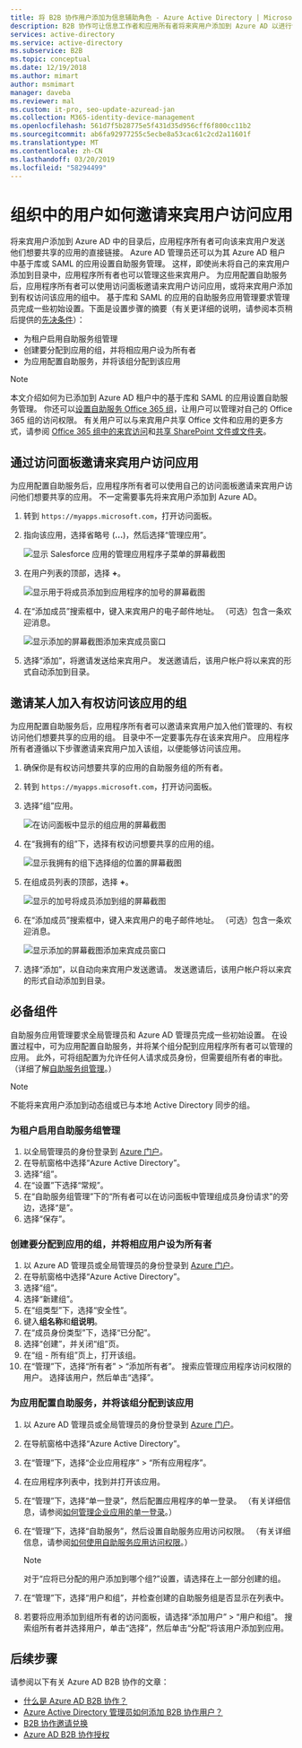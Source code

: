 ```yaml
---
title: 将 B2B 协作用户添加为信息辅助角色 - Azure Active Directory | Microsoft Docs
description: B2B 协作可让信息工作者和应用所有者将来宾用户添加到 Azure AD 以进行访问 | Microsoft Docs
services: active-directory
ms.service: active-directory
ms.subservice: B2B
ms.topic: conceptual
ms.date: 12/19/2018
ms.author: mimart
author: msmimart
manager: daveba
ms.reviewer: mal
ms.custom: it-pro, seo-update-azuread-jan
ms.collection: M365-identity-device-management
ms.openlocfilehash: 561d7f5b28775e5f431d35d956cff6f800cc11b2
ms.sourcegitcommit: ab6fa92977255c5ecbe8a53cac61c2cd2a11601f
ms.translationtype: MT
ms.contentlocale: zh-CN
ms.lasthandoff: 03/20/2019
ms.locfileid: "58294499"
---
```

# <a name="how-users-in-your-organization-can-invite-guest-users-to-an-app"></a>组织中的用户如何邀请来宾用户访问应用

将来宾用户添加到 Azure AD 中的目录后，应用程序所有者可向该来宾用户发送他们想要共享的应用的直接链接。 Azure AD 管理员还可以为其 Azure AD 租户中基于库或 SAML 的应用设置自助服务管理。 这样，即使尚未将自己的来宾用户添加到目录中，应用程序所有者也可以管理这些来宾用户。 为应用配置自助服务后，应用程序所有者可以使用访问面板邀请来宾用户访问应用，或将来宾用户添加到有权访问该应用的组中。 基于库和 SAML 的应用的自助服务应用管理要求管理员完成一些初始设置。下面是设置步骤的摘要（有关更详细的说明，请参阅本页稍后提供的[先决条件](#prerequisites)）：

 - 为租户启用自助服务组管理
 - 创建要分配到应用的组，并将相应用户设为所有者
 - 为应用配置自助服务，并将该组分配到该应用

> [!NOTE]
> 本文介绍如何为已添加到 Azure AD 租户中的基于库和 SAML 的应用设置自助服务管理。 你还可以[设置自助服务 Office 365 组](https://docs.microsoft.com/azure/active-directory/users-groups-roles/groups-self-service-management)，让用户可以管理对自己的 Office 365 组的访问权限。 有关用户可以与来宾用户共享 Office 文件和应用的更多方式，请参阅 [Office 365 组中的来宾访问](https://support.office.com/article/guest-access-in-office-365-groups-bfc7a840-868f-4fd6-a390-f347bf51aff6)和[共享 SharePoint 文件或文件夹](https://support.office.com/article/share-sharepoint-files-or-folders-1fe37332-0f9a-4719-970e-d2578da4941c)。

## <a name="invite-a-guest-user-to-an-app-from-the-access-panel"></a>通过访问面板邀请来宾用户访问应用

为应用配置自助服务后，应用程序所有者可以使用自己的访问面板邀请来宾用户访问他们想要共享的应用。 不一定需要事先将来宾用户添加到 Azure AD。 

1. 转到 `https://myapps.microsoft.com`，打开访问面板。
2. 指向该应用，选择省略号 (**...**)，然后选择“管理应用”。
 
   ![显示 Salesforce 应用的管理应用程序子菜单的屏幕截图](media/add-users-iw/access-panel-manage-app.png)
 
3. 在用户列表的顶部，选择 **+**。
   
   ![显示用于将成员添加到应用程序的加号的屏幕截图](media/add-users-iw/access-panel-manage-app-add-user.png)
   
4. 在“添加成员”搜索框中，键入来宾用户的电子邮件地址。 （可选）包含一条欢迎消息。
   
   ![显示添加的屏幕截图添加来宾成员窗口](media/add-users-iw/access-panel-invitation.png)
   
5. 选择“添加”，将邀请发送给来宾用户。 发送邀请后，该用户帐户将以来宾的形式自动添加到目录。

## <a name="invite-someone-to-join-a-group-that-has-access-to-the-app"></a>邀请某人加入有权访问该应用的组
为应用配置自助服务后，应用程序所有者可以邀请来宾用户加入他们管理的、有权访问他们想要共享的应用的组。 目录中不一定要事先存在该来宾用户。 应用程序所有者遵循以下步骤邀请来宾用户加入该组，以便能够访问该应用。

1. 确保你是有权访问想要共享的应用的自助服务组的所有者。
2. 转到 `https://myapps.microsoft.com`，打开访问面板。
3. 选择“组”应用。
   
   ![在访问面板中显示的组应用的屏幕截图](media/add-users-iw/access-panel-groups.png)
   
4. 在“我拥有的组”下，选择有权访问想要共享的应用的组。
   
   ![显示我拥有的组下选择组的位置的屏幕截图](media/add-users-iw/access-panel-groups-i-own.png)
   
5. 在组成员列表的顶部，选择 **+**。
   
   ![显示的加号将成员添加到组的屏幕截图](media/add-users-iw/access-panel-groups-add-member.png)
   
6. 在“添加成员”搜索框中，键入来宾用户的电子邮件地址。 （可选）包含一条欢迎消息。
   
   ![显示添加的屏幕截图添加来宾成员窗口](media/add-users-iw/access-panel-invitation.png)
   
7. 选择“添加”，以自动向来宾用户发送邀请。 发送邀请后，该用户帐户将以来宾的形式自动添加到目录。


## <a name="prerequisites"></a>必备组件

自助服务应用管理要求全局管理员和 Azure AD 管理员完成一些初始设置。 在设置过程中，可为应用配置自助服务，并将某个组分配到应用程序所有者可以管理的应用。 此外，可将组配置为允许任何人请求成员身份，但需要组所有者的审批。 （详细了解[自助服务组管理](https://docs.microsoft.com/azure/active-directory/users-groups-roles/groups-self-service-management)。） 

> [!NOTE]
> 不能将来宾用户添加到动态组或已与本地 Active Directory 同步的组。

### <a name="enable-self-service-group-management-for-your-tenant"></a>为租户启用自助服务组管理
1. 以全局管理员的身份登录到 [Azure 门户](https://portal.azure.com)。
2. 在导航窗格中选择“Azure Active Directory”。
3. 选择“组”。
4. 在“设置”下选择“常规”。
5. 在“自助服务组管理”下的“所有者可以在访问面板中管理组成员身份请求”的旁边，选择“是”。
6. 选择“保存”。

### <a name="create-a-group-to-assign-to-the-app-and-make-the-user-an-owner"></a>创建要分配到应用的组，并将相应用户设为所有者
1. 以 Azure AD 管理员或全局管理员的身份登录到 [Azure 门户](https://portal.azure.com)。
2. 在导航窗格中选择“Azure Active Directory”。
3. 选择“组”。
4. 选择“新建组”。
5. 在“组类型”下，选择“安全性”。
6. 键入**组名称**和**组说明**。
7. 在“成员身份类型”下，选择“已分配”。
8. 选择“创建”，并关闭“组”页。
9. 在“组 - 所有组”页上，打开该组。 
10. 在“管理”下，选择“所有者” > “添加所有者”。 搜索应管理应用程序访问权限的用户。 选择该用户，然后单击“选择”。

### <a name="configure-the-app-for-self-service-and-assign-the-group-to-the-app"></a>为应用配置自助服务，并将该组分配到该应用
1. 以 Azure AD 管理员或全局管理员的身份登录到 [Azure 门户](https://portal.azure.com)。
2. 在导航窗格中选择“Azure Active Directory”。
3. 在“管理”下，选择“企业应用程序” > “所有应用程序”。
4. 在应用程序列表中，找到并打开该应用。
5. 在“管理”下，选择“单一登录”，然后配置应用程序的单一登录。 （有关详细信息，请参阅[如何管理企业应用的单一登录](https://docs.microsoft.com/azure/active-directory/manage-apps/configure-single-sign-on-portal)。）
6. 在“管理”下，选择“自助服务”，然后设置自助服务应用访问权限。 （有关详细信息，请参阅[如何使用自助服务应用访问权限](https://docs.microsoft.com/azure/active-directory/application-access-panel-self-service-applications-how-to)。） 

    > [!NOTE]
    > 对于“应将已分配的用户添加到哪个组?”设置，请选择在上一部分创建的组。
7. 在“管理”下，选择“用户和组”，并检查创建的自助服务组是否显示在列表中。
8. 若要将应用添加到组所有者的访问面板，请选择“添加用户” > “用户和组”。 搜索组所有者并选择用户，单击“选择”，然后单击“分配”将该用户添加到应用。

## <a name="next-steps"></a>后续步骤

请参阅以下有关 Azure AD B2B 协作的文章：

- [什么是 Azure AD B2B 协作？](what-is-b2b.md)
- [Azure Active Directory 管理员如何添加 B2B 协作用户？](add-users-administrator.md)
- [B2B 协作邀请兑换](redemption-experience.md)
- [Azure AD B2B 协作授权](licensing-guidance.md)
